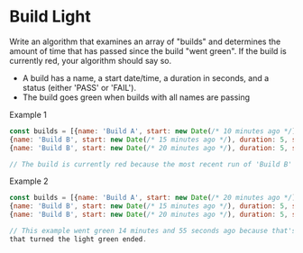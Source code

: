 # Build Light

Write an algorithm that examines an array of "builds" and determines the amount of time
that has passed since the build "went green". If the build is currently red, your algorithm
should say so.

* A build has a name, a start date/time, a duration in seconds, and a status (either 'PASS' or 'FAIL').
* The build goes green when builds with all names are passing

Example 1
```javascript
const builds = [{name: 'Build A', start: new Date(/* 10 minutes ago */), duration: 5, status: 'PASS'},
{name: 'Build B', start: new Date(/* 15 minutes ago */), duration: 5, status: 'FAIL'},
{name: 'Build B', start: new Date(/* 20 minutes ago */), duration: 5, status: 'PASS'}]

// The build is currently red because the most recent run of 'Build B' is red.
```

Example 2
```javascript
const builds = [{name: 'Build A', start: new Date(/* 20 minutes ago */), duration: 5, status: 'PASS'},
{name: 'Build B', start: new Date(/* 15 minutes ago */), duration: 5, status: 'PASS'},
{name: 'Build B', start: new Date(/* 20 minutes ago */), duration: 5, status: 'FAIL'}]

// This example went green 14 minutes and 55 seconds ago because that's when the most recent build
that turned the light green ended.
```
